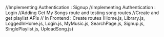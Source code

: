 //Implementing Authentication : Signup
//Implementing Authentication : Login
//Adding Get My Songs route and testing song routes
//Create and get playlist APIs
// In Frontend : Create routes (Home.js, Library.js, LoggedInHome.js, Login.js, MyMusic.js, SearchPage.js, Signup.js, SinglePlaylist.js, UploadSong.js)
